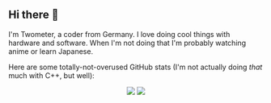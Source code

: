 ## Hi there 👋

I'm Twometer, a coder from Germany. I love doing cool things with hardware and software. When I'm not doing that I'm probably watching anime or learn Japanese.

Here are some totally-not-overused GitHub stats (I'm not actually doing *that* much with C++, but well):

<div align="center">
  <img src="https://github-readme-stats.vercel.app/api?username=Twometer&count_private=true&show_icons=true&theme=nord&border_radius=8&bg_color=-60,0e0f1d,32385b&border_color=2e3440&icon_color=708ca8&line_height=24">
  <img src="https://github-readme-stats.vercel.app/api/top-langs?username=Twometer&count_private=true&show_icons=true&hide=html,c,css,objective-c&layout=compact&langs_count=8&theme=nord&border_radius=8&bg_color=-60,0e0f1d,32385b&border_color=2e3440&card_width=250">
</div>
